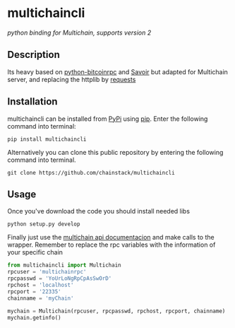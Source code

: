 # multichaincli
_python binding for Multichain, supports version 2_
## Description

Its heavy based on [python-bitcoinrpc](https://github.com/jgarzik/python-bitcoinrpc) and [Savoir](https://github.com/DXMarkets/Savoir) but adapted for Multichain server, and replacing the httplib by [requests](http://docs.python-requests.org/en/master/)

## Installation

multichaincli can be installed from
[PyPi](https://pypi.python.org/pypi) using
[pip](https://pypi.python.org/pypi/pip). Enter the following command
into terminal:

    pip install multichaincli

Alternatively you can clone this public repository by entering the following
command into terminal.

    git clone https://github.com/chainstack/multichaincli

## Usage

Once you've download the code you should install needed libs

    python setup.py develop

Finally just use the [multichain api documentacion](http://www.multichain.com/developers/json-rpc-api/) and make calls to the wrapper.
Remember to replace the rpc variables with the information of your specific chain

```python
from multichaincli import Multichain
rpcuser = 'multichainrpc'
rpcpasswd = 'YoUrLoNgRpCpAsSwOrD'
rpchost = 'localhost'
rpcport = '22335'
chainname = 'myChain'

mychain = Multichain(rpcuser, rpcpasswd, rpchost, rpcport, chainname)
mychain.getinfo()
```